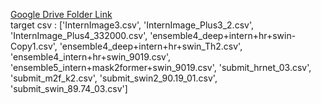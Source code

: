 [Google Drive Folder Link](https://drive.google.com/drive/folders/1GNn7ARPdT3whhzoU5EpAQ8miB7SHVbak?usp=sharing)\
target csv : ['InternImage3.csv', 'InternImage_Plus3_2.csv', 'InternImage_Plus4_332000.csv',
'ensemble4_deep+intern+hr+swin-Copy1.csv', 'ensemble4_deep+intern+hr+swin_Th2.csv', 'ensemble4_intern+hr+swin_9019.csv', 'ensemble5_intern+mask2former+swin_9019.csv', 'submit_hrnet_03.csv', 'submit_m2f_k2.csv', 'submit_swin2_90.19_01.csv', 'submit_swin_89.74_03.csv']
